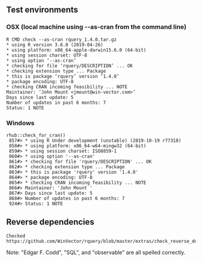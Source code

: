 

## Test environments

### OSX (local machine using --as-cran from the command line)

    R CMD check --as-cran rquery_1.4.0.tar.gz
    * using R version 3.6.0 (2019-04-26)
    * using platform: x86_64-apple-darwin15.6.0 (64-bit)
    * using session charset: UTF-8
    * using option ‘--as-cran’
    * checking for file ‘rquery/DESCRIPTION’ ... OK
    * checking extension type ... Package
    * this is package ‘rquery’ version ‘1.4.0’
    * package encoding: UTF-8
    * checking CRAN incoming feasibility ... NOTE
    Maintainer: ‘John Mount <jmount@win-vector.com>’
    Days since last update: 5
    Number of updates in past 6 months: 7
    Status: 1 NOTE

### Windows

    rhub::check_for_cran()
     857#> * using R Under development (unstable) (2019-10-19 r77318)
     858#> * using platform: x86_64-w64-mingw32 (64-bit)
     859#> * using session charset: ISO8859-1
     860#> * using option '--as-cran'
     861#> * checking for file 'rquery/DESCRIPTION' ... OK
     862#> * checking extension type ... Package
     863#> * this is package 'rquery' version '1.4.0'
     864#> * package encoding: UTF-8
     865#> * checking CRAN incoming feasibility ... NOTE
     866#> Maintainer: 'John Mount '
     867#> Days since last update: 5
     868#> Number of updates in past 6 months: 7
     924#> Status: 1 NOTE

## Reverse dependencies

    Checked https://github.com/WinVector/rquery/blob/master/extras/check_reverse_dependencies.md

Note: "Edgar F. Codd", "SQL", and "observable" are all spelled correctly.
